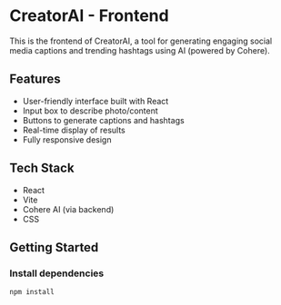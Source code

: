 # CreatorAI - Frontend
This is the frontend of CreatorAI, a tool for generating engaging social media captions and trending hashtags using AI (powered by Cohere).


##  Features
- User-friendly interface built with React
- Input box to describe photo/content
- Buttons to generate captions and hashtags
- Real-time display of results
- Fully responsive design

##  Tech Stack
- React
- Vite
- Cohere AI (via backend)
- CSS

##  Getting Started

### Install dependencies
```bash
npm install
